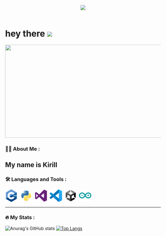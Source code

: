 <div id="header" align="center">
   <img src="https://media.giphy.com/media/553ZGCzYHSQHXiFKA8/giphy.gif" width="100"/>
</div>
<div id="badges" align="center">
  <img src="https://komarev.com/ghpvc/?username=Bayandin-Kirill&style=flat-square&color=blue" alt=""/>
</div>
<h1>
  hey there
  <img src="https://media.giphy.com/media/hvRJCLFzcasrR4ia7z/giphy.gif" width="30px"/>
</h1>

<div align="center">
  <img src="https://media.giphy.com/media/Ll22OhMLAlVDb8UQWe/giphy.gif" width="600" height="300"/>
</div>

### :man_technologist: About Me :
My name is Kirill
---
### :hammer_and_wrench: Languages and Tools :
<div>
  <img src="https://github.com/devicons/devicon/blob/master/icons/cplusplus/cplusplus-original.svg" title="Cplusplus" alt="C++" width="40" height="40"/>&nbsp;
  <img src="https://github.com/devicons/devicon/blob/master/icons/python/python-original.svg" title="Python" alt="Python" width="40" height="40"/>&nbsp;
  <img src="https://github.com/devicons/devicon/blob/master/icons/visualstudio/visualstudio-plain.svg" title="VisualStudio" alt="VS" width="40" height="40"/>&nbsp;
  <img src="https://github.com/devicons/devicon/blob/master/icons/vscode/vscode-original.svg" title="vscode" alt="VScode" width="40" height="40"/>&nbsp;
  <img src="https://github.com/devicons/devicon/blob/master/icons/unity/unity-original.svg" title="unity" alt="unity" width="40" height="40"/>&nbsp;
  <img src="https://github.com/devicons/devicon/blob/master/icons/arduino/arduino-original.svg" title="Arduino" alt="arduino" width="40" height="40"/>&nbsp;
</div>

---
### :fire: My Stats :
![Anurag's GitHub stats](https://github-readme-stats.vercel.app/api?username=Bayandin-Kirill&show_icons=true&theme=radical)
[![Top Langs](https://github-readme-stats.vercel.app/api/top-langs/?username=Bayandin-Kirill&layout=compact&theme=vision-friendly-dark)](https://github.com/anuraghazra/github-readme-stats)

<!--
**Bayandin-Kirill/Bayandin-Kirill** is a ✨ _special_ ✨ repository because its `README.md` (this file) appears on your GitHub profile.

Here are some ideas to get you started:

- 🔭 I’m currently working on ...
- 🌱 I’m currently learning ...
- 👯 I’m looking to collaborate on ...
- 🤔 I’m looking for help with ...
- 💬 Ask me about ...
- 📫 How to reach me: ...
- 😄 Pronouns: ...
- ⚡ Fun fact: ...
-->

